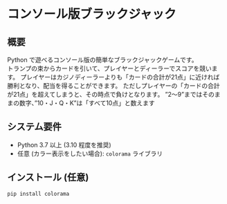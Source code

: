 # コンソール版ブラックジャック

## 概要
Python で遊べるコンソール版の簡単なブラックジャックゲームです。  
トランプの束からカードを引いて、プレイヤーとディーラーでスコアを競います。
プレイヤーはカジノディーラーよりも「カードの合計が21点」に近ければ勝利となり、配当を得ることができます。 ただしプレイヤーの「カードの合計が21点」を超えてしまうと、その時点で負けとなります。 ”2～9”まではそのままの数字、”10・J・Q・K”は「すべて10点」と数えます

## システム要件
- Python 3.7 以上 (3.10 程度を推奨)
- 任意 (カラー表示をしたい場合): `colorama` ライブラリ

## インストール (任意)
```bash
pip install colorama
